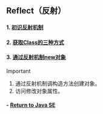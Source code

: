 ## Reflect（反射）

#### 1. [初识反射机制](https://github.com/camelliaxiaohua/JavaSE/tree/master/Part3/src/com/camellia/reflect/Abegin)
#### 2. [获取Class的三种方式](https://github.com/camelliaxiaohua/JavaSE/tree/master/Part3/src/com/camellia/reflect/ObtainClass)
#### 3. [通过反射机制new对象](https://github.com/camelliaxiaohua/JavaSE/tree/master/Part3/src/com/camellia/reflect/ObtainClass)


> [!IMPORTANT]
>1. 通过反射机制调构造方法创建对象。
>2. 访问修改对象属性。
#### - [Return to Java SE](https://github.com/camelliaxiaohua/JavaSE/blob/master/README.md)